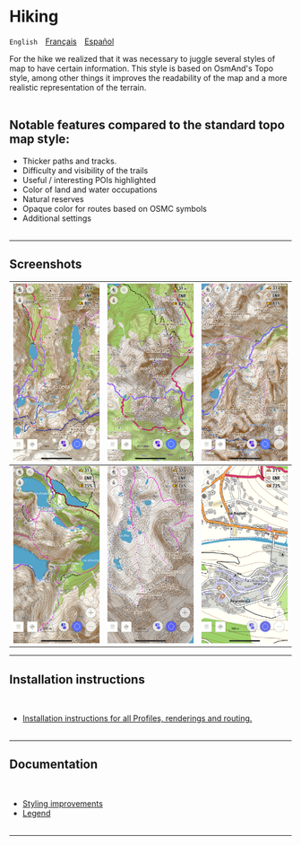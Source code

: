 # Hiking

`English`&emsp;[Français](README.md)&emsp;[Español](README_ES.md)


For the hike we realized that it was necessary to juggle several styles of map to have certain information.
This style is based on OsmAnd's Topo style, among other things it improves the readability of the map and a more realistic representation of the terrain.<br><br>


## Notable features compared to the standard topo map style:

- Thicker paths and tracks.
- Difficulty and visibility of the trails
- Useful / interesting POIs highlighted
- Color of land and water occupations
- Natural reserves
- Opaque color for routes based on OSMC symbols
- Additional settings<br><br>

---

## Screenshots<br>

| <img src="Screenshots/Hiking1.png" width="250" /> | <img src="Screenshots/Hiking2.png" width="250" /> | <img src="Screenshots/Hiking3.png" width="250" /> |
| :-------------: | :-------------: | :-------------: |
| <img src="Screenshots/Hiking4.png" width="250" /> | <img src="Screenshots/Hiking5.png" width="250" /> | <img src="Screenshots/Hiking6.png" width="250" /> |

---
## Installation instructions
<br>

- [Installation instructions for all Profiles, renderings and routing.](https://github.com/OsmAnd-Rendering/.github/wiki/EN%E2%80%94Download-and-Install)
<br><br>

---

## Documentation
<br>

- [Styling improvements](https://github.com/OsmAnd-Rendering/Hiking/wiki/%F0%9F%87%AC%F0%9F%87%A7-English-Styling-improvements-over-OsmAnd's-Topo)<br>
- [Legend](https://github.com/OsmAnd-Rendering/Hiking/wiki/%F0%9F%87%AC%F0%9F%87%A7-English-Legend)<br><br>

---
